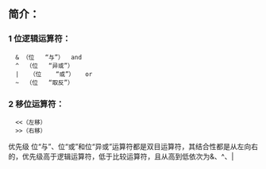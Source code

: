 ## 简介：
### 1 位逻辑运算符：

      & （位   “与”）  and
      ^  （位   “异或”）
      |   （位    “或”）   or
      ~  （位   “取反”）
      
### 2 移位运算符：
      <<（左移）
      >>（右移）


优先级
位“与”、位“或”和位“异或”运算符都是双目运算符，其结合性都是从左向右的，优先级高于逻辑运算符，低于比较运算符，且从高到低依次为&、^、| 
